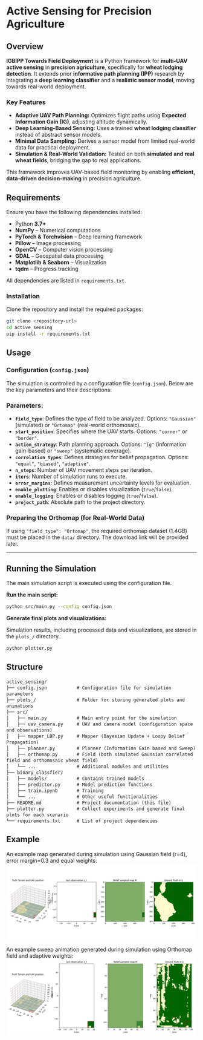 # Active Sensing for Precision Agriculture

## Overview  

**IGBIPP Towards Field Deployment** is a Python framework for **multi-UAV active sensing** in **precision agriculture**, specifically for **wheat lodging detection**. It extends prior **informative path planning (IPP)** research by integrating a **deep learning classifier** and a **realistic sensor model**, moving towards real-world deployment.  

### Key Features  
- **Adaptive UAV Path Planning:** Optimizes flight paths using **Expected Information Gain (IG)**, adjusting altitude dynamically.  
- **Deep Learning-Based Sensing:** Uses a trained **wheat lodging classifier** instead of abstract sensor models.  
- **Minimal Data Sampling:** Derives a sensor model from limited real-world data for practical deployment.  
- **Simulation & Real-World Validation:** Tested on both **simulated and real wheat fields**, bridging the gap to real applications.  

This framework improves UAV-based field monitoring by enabling **efficient, data-driven decision-making** in precision agriculture.  

## Requirements  

Ensure you have the following dependencies installed:  

- Python **3.7+**  
- **NumPy** – Numerical computations  
- **PyTorch & Torchvision** – Deep learning framework  
- **Pillow** – Image processing  
- **OpenCV** – Computer vision processing  
- **GDAL** – Geospatial data processing  
- **Matplotlib & Seaborn** – Visualization  
- **tqdm** – Progress tracking  

All dependencies are listed in `requirements.txt`.  

### Installation  

Clone the repository and install the required packages:

```bash
git clone <repository-url>
cd active_sensing
pip install -r requirements.txt
```

## Usage


### Configuration (`config.json`)  
The simulation is controlled by a configuration file (`config.json`). Below are the key parameters and their descriptions:

### Parameters:
- **`field_type`**: Defines the type of field to be analyzed. Options: `"Gaussian"` (simulated) or `"Ortomap"` (real-world orthomosaic).  
- **`start_position`**: Specifies where the UAV starts. Options: `"corner"` or `"border"`.  
- **`action_strategy`**: Path planning approach. Options: `"ig"` (information gain-based) or `"sweep"` (systematic coverage).  
- **`correlation_types`**: Defines strategies for belief propagation. Options: `"equal"`, `"biased"`, `"adaptive"`.  
- **`n_steps`**: Number of UAV movement steps per iteration.  
- **`iters`**: Number of simulation runs to execute.  
- **`error_margins`**: Defines measurement uncertainty levels for evaluation.  
- **`enable_plotting`**: Enables or disables visualization (`true`/`false`).  
- **`enable_logging`**: Enables or disables logging (`true`/`false`).  
- **`project_path`**: Absolute path to the project directory.  

### Preparing the Orthomap (for Real-World Data)
If using `"field_type": "Ortomap"`, the required orthomap dataset (1.4GB) must be placed in the `data/` directory. The download link will be provided later.

---
## Running the Simulation  

The main simulation script is executed using the configuration file.

**Run the main script:**
```bash
python src/main.py --config config.json
```

**Generate final plots and visualizations:**

Simulation results, including processed data and visualizations, are stored in the `plots_/` directory.
```bash
python plotter.py
```


## Structure

```plaintext
active_sensing/
├── config.json           # Configuration file for simulation parameters
├── plots_/               # Folder for storing generated plots and animations
├── src/
│   ├── main.py           # Main entry point for the simulation
│   ├── uav_camera.py     # UAV and camera model (configuration space and observations)
│   ├── mapper_LBP.py     # Mapper (Bayesian Update + Loopy Belief Propagation)
│   ├── planner.py        # Planner (Information Gain based and Sweep)
│   ├── orthomap.py       # Field (both simulated Gaussian correlated field and orthomosaic wheat field)
│   └── ...               # Additional modules and utilities
├── binary_classfier/     
│   ├── models/           # Contains trained models
│   ├── predictor.py      # Model prediction functions
│   ├── train.ipynb       # Training
│   └── ...               # Other useful functionalities
├── README.md             # Project documentation (this file)
├── plotter.py            # Collect experiments and generate final plots for each scenario
└── requirements.txt      # List of project dependencies
```

## Example
An example map generated during simulation using Gaussian field (r=4), error margin=0.3 and equal weights:
![Gaussian Animation](plots_/ig_gaussian_equal_e0.3.gif)

An example sweep animation generated during simulation using Orthomap field and adaptive weights:
![Sweep Animation](plots_/sweep_adaptive_orthomap.gif)
